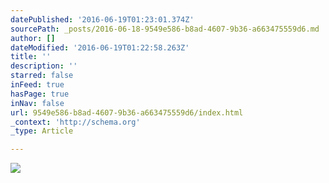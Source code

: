 ```yaml
---
datePublished: '2016-06-19T01:23:01.374Z'
sourcePath: _posts/2016-06-18-9549e586-b8ad-4607-9b36-a663475559d6.md
author: []
dateModified: '2016-06-19T01:22:58.263Z'
title: ''
description: ''
starred: false
inFeed: true
hasPage: true
inNav: false
url: 9549e586-b8ad-4607-9b36-a663475559d6/index.html
_context: 'http://schema.org'
_type: Article

---
```

![](https://imgflo.herokuapp.com/graph/vahj1ThiexotieMo/be64b225d6adaca04808e7e27b4c995f/croprotate.jpg?cropheight=4033&cropwidth=6048&degrees=0&input=https%3A%2F%2Fthe-grid-user-content.s3-us-west-2.amazonaws.com%2F42b5314e-cbca-4161-8874-5417237c0e20.jpg&x=0&y=0)